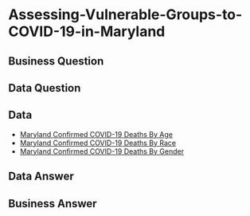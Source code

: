 # Assessing-Vulnerable-Groups-to-COVID-19-in-Maryland

## Business Question

## Data Question

## Data

* [Maryland Confirmed COVID-19 Deaths By Age](https://github.com/Daphne-Tang/Assessing-Vulnerable-Groups-to-COVID-19-in-Maryland/blob/main/MD_COVID-19_-_Confirmed_Deaths_by_Age_Distribution.csv)
* [Maryland Confirmed COVID-19 Deaths By Race](https://github.com/Daphne-Tang/Assessing-Vulnerable-Groups-to-COVID-19-in-Maryland/blob/main/MD_COVID-19_-_Confirmed_Deaths_by_Race_and_Ethnicity_Distribution.csv)
* [Maryland Confirmed COVID-19 Deaths By Gender](https://github.com/Daphne-Tang/Assessing-Vulnerable-Groups-to-COVID-19-in-Maryland/blob/main/MD_COVID-19_-_Confirmed_Deaths_by_Gender_Distribution.csv)

## Data Answer

## Business Answer
